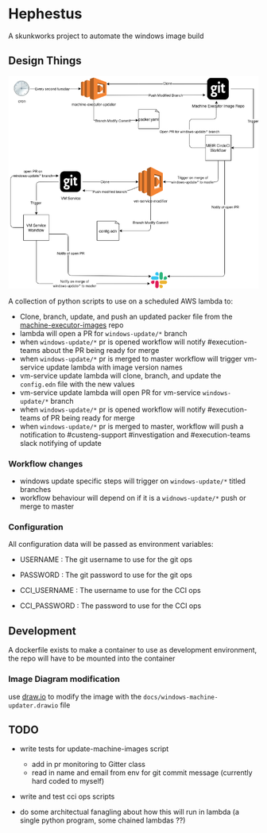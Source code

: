 # Hephestus

A skunkworks project to automate the windows image build

## Design Things

![design](docs/Windows-machine-updater.png)

A collection of python scripts to use on a scheduled AWS lambda to:

* Clone, branch, update, and push an updated packer file from the [machine-executor-images](https://github.com/circleci/machine-executor-images) repo 
* lambda will open a PR for `windows-update/*` branch
* when `windows-update/*` pr is opened workflow will notify #execution-teams about the PR being ready for merge
* when `windows-update/*` pr is merged to master workflow will trigger vm-service update lambda with image version names
* vm-service update lambda will clone, branch, and update the `config.edn` file with the new values
* vm-service update lambda will open PR for vm-service `windows-update/*` branch
* when `windows-update/*` pr is opened workflow will notify #execution-teams of PR being ready for merge
* when `windows-update/*` pr is merged to master, workflow will push a notification to #custeng-support #investigation and #execution-teams slack notifying of update

### Workflow changes

* windows update specific steps will trigger on `windows-update/*` titled branches 
* workflow behaviour will depend on if it is a `widnows-update/*` push or merge to master

### Configuration

All configuration data will be passed as environment variables:

* USERNAME : The git username to use for the git ops
* PASSWORD : The git password to use for the git ops

* CCI_USERNAME : The username to use for the CCI ops
* CCI_PASSWORD : The password to use for the CCI ops

## Development

A dockerfile exists to make a container to use as  development environment, the repo will have to be mounted into the container

### Image Diagram modification

use [draw.io](https://draw.io) to modify the image with the `docs/windows-machine-updater.drawio` file

## TODO

* write tests for update-machine-images script
  * add in pr monitoring to Gitter class
  * read in name and email from env for git commit message (currently hard coded to myself)

* write and test cci ops scripts

* do some architectual fanagling about how this will run in lambda (a single python program, some chained lambdas ??)



